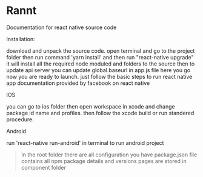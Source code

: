 # Rannt

Documentation for react native source code


Installation:

download and unpack the source code.
open terminal and go to the project folder
then run command 'yarn install'
and then run "react-native upgrade"
it will install all the required node moduled and folders to the source
then to update api server you can update
global.baseurl in app.js file
here you go now you are ready to launch.
just follow the basic steps to run react native app documentation provided by facebook on react native

IOS

you can go to ios folder then open workspace in xcode and change package id name and profiles.
then follow the xcode build or run standered procedure.

Android

run 'react-native run-android' in terminal to run android project


> In the root folder there are all configuration you have
> package.json file contains all npm package details and versions
> pages are stored in component folder
